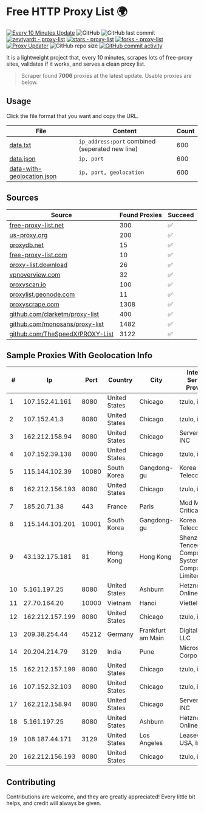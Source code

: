 
# Free HTTP Proxy List 🌍

[![Every 10 Minutes Update](https://github.com/mertguvencli/http-proxy-list/actions/workflows/main.yml/badge.svg?branch=main)](https://github.com/mertguvencli/http-proxy-list/actions/workflows/main.yml)
![GitHub](https://img.shields.io/github/license/mertguvencli/http-proxy-list)
![GitHub last commit](https://img.shields.io/github/last-commit/mertguvencli/http-proxy-list)
[![zevtyardt - proxy-list](https://img.shields.io/static/v1?label=zevtyardt&message=proxy-list&color=blue&logo=github)](https://github.com/zevtyardt/proxy-list "Go to GitHub repo")
[![stars - proxy-list](https://img.shields.io/github/stars/zevtyardt/proxy-list?style=social)](https://github.com/zevtyardt/proxy-list)
[![forks - proxy-list](https://img.shields.io/github/forks/zevtyardt/proxy-list?style=social)](https://github.com/zevtyardt/proxy-list)
[![Proxy Updater](https://github.com/zevtyardt/proxy-list/workflows/Proxy%20Updater/badge.svg)](https://github.com/zevtyardt/proxy-list/actions?query=workflow:"Proxy+Updater")
![GitHub repo size](https://img.shields.io/github/repo-size/zevtyardt/proxy-list)
[![GitHub commit activity](https://img.shields.io/github/commit-activity/m/zevtyardt/proxy-list?logo=commits)](https://github.com/zevtyardt/proxy-list/commits/main)

It is a lightweight project that, every 10 minutes, scrapes lots of free-proxy sites, validates if it works, and serves a clean proxy list.

> Scraper found **7006** proxies at the latest update. Usable proxies are below.

## Usage

Click the file format that you want and copy the URL.

|File|Content|Count|
|----|-------|-----|
|[data.txt](https://raw.githubusercontent.com/mertguvencli/http-proxy-list/main/proxy-list/data.txt)|`ip_address:port` combined (seperated new line)|600|
|[data.json](https://raw.githubusercontent.com/mertguvencli/http-proxy-list/main/proxy-list/data.json)|`ip, port`|600|
|[data-with-geolocation.json](https://raw.githubusercontent.com/mertguvencli/http-proxy-list/main/proxy-list/data-with-geolocation.json)|`ip, port, geolocation`|600|

## Sources

|Source|Found Proxies|Succeed|
|------|-------------|-------|
|[free-proxy-list.net](https://free-proxy-list.net)|300|✅|
|[us-proxy.org](https://www.us-proxy.org)|200|✅|
|[proxydb.net](http://proxydb.net)|15|✅|
|[free-proxy-list.com](https://free-proxy-list.com/?page=&port=&type%5B%5D=http&type%5B%5D=https&up_time=0&search=Search)|10|✅|
|[proxy-list.download](https://www.proxy-list.download/HTTP)|26|✅|
|[vpnoverview.com](https://vpnoverview.com/privacy/anonymous-browsing/free-proxy-servers)|32|✅|
|[proxyscan.io](https://www.proxyscan.io)|100|✅|
|[proxylist.geonode.com](https://proxylist.geonode.com/api/proxy-list?limit=300&page=1&sort_by=lastChecked&sort_type=desc&protocols=http,https)|11|✅|
|[proxyscrape.com](https://api.proxyscrape.com/v2/?request=displayproxies&protocol=http&timeout=10000&country=all&ssl=all&anonymity=all)|1308|✅|
|[github.com/clarketm/proxy-list](https://raw.githubusercontent.com/clarketm/proxy-list/master/proxy-list-raw.txt)|400|✅|
|[github.com/monosans/proxy-list](https://raw.githubusercontent.com/monosans/proxy-list/main/proxies/http.txt)|1482|✅|
|[github.com/TheSpeedX/PROXY-List](https://raw.githubusercontent.com/TheSpeedX/PROXY-List/master/http.txt)|3122|✅|


## Sample Proxies With Geolocation Info

|#|Ip|Port|Country|City|Internet Service Provider|
|-|--|----|-------|----|-------------------------|
|1|107.152.41.161|8080|United States|Chicago|tzulo, inc.|
|2|107.152.41.3|8080|United States|Chicago|tzulo, inc.|
|3|162.212.158.94|8080|United States|Chicago|ServerCheap INC|
|4|107.152.39.138|8080|United States|Chicago|tzulo, inc.|
|5|115.144.102.39|10080|South Korea|Gangdong-gu|Korea Telecom|
|6|162.212.156.193|8080|United States|Chicago|tzulo, inc.|
|7|185.20.71.38|443|France|Paris|Mod Mission Critical LLC|
|8|115.144.101.201|10001|South Korea|Gangdong-gu|Korea Telecom|
|9|43.132.175.181|81|Hong Kong|Hong Kong|Shenzhen Tencent Computer Systems Company Limited|
|10|5.161.197.25|8080|United States|Ashburn|Hetzner Online GmbH|
|11|27.70.164.20|10000|Vietnam|Hanoi|Viettel Group|
|12|162.212.157.199|8080|United States|Chicago|tzulo, inc.|
|13|209.38.254.44|45212|Germany|Frankfurt am Main|DigitalOcean, LLC|
|14|20.204.214.79|3129|India|Pune|Microsoft Corporation|
|15|162.212.157.199|8080|United States|Chicago|tzulo, inc.|
|16|107.152.32.103|8080|United States|Chicago|tzulo, inc.|
|17|162.212.158.94|8080|United States|Chicago|ServerCheap INC|
|18|5.161.197.25|8080|United States|Ashburn|Hetzner Online GmbH|
|19|108.187.44.171|3129|United States|Los Angeles|Leaseweb USA, Inc.|
|20|162.212.156.193|8080|United States|Chicago|tzulo, inc.|



## Contributing

Contributions are welcome, and they are greatly appreciated! Every
little bit helps, and credit will always be given.

